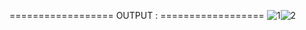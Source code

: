================== OUTPUT : ==================
![1](https://user-images.githubusercontent.com/101047115/157017725-69028bd5-036f-4f4e-8dda-5dde237a4418.JPG)![2](https://user-images.githubusercontent.com/101047115/157017794-03ed06ca-942b-46da-a5e5-fed570c3e71e.JPG)



